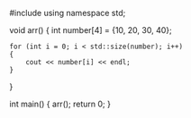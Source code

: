 #include <iostream>
using namespace std;


void arr()
{
    int number[4] = {10, 20, 30, 40};

    for (int i = 0; i < std::size(number); i++)
    {
        cout << number[i] << endl;
    }
}

int main()
{
    arr();
    return 0;
}
